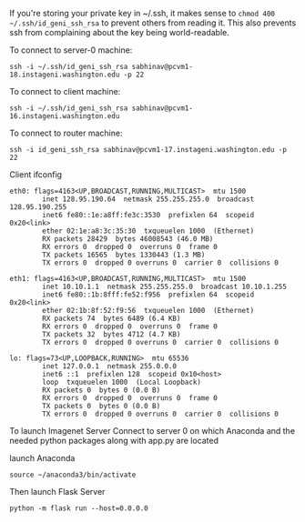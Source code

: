 If you're storing your private key in ~/.ssh, it makes sense to `chmod 400 ~/.ssh/id_geni_ssh_rsa` to prevent others from reading it. This also prevents ssh from complaining about the key being world-readable.

To connect to server-0 machine:

```
ssh -i ~/.ssh/id_geni_ssh_rsa sabhinav@pcvm1-18.instageni.washington.edu -p 22
```

To connect to client machine:

```
ssh -i ~/.ssh/id_geni_ssh_rsa sabhinav@pcvm1-16.instageni.washington.edu
```

To connect to router machine:

```
ssh -i id_geni_ssh_rsa sabhinav@pcvm1-17.instageni.washington.edu -p 22
``` 


Client ifconfig

```
eth0: flags=4163<UP,BROADCAST,RUNNING,MULTICAST>  mtu 1500
        inet 128.95.190.64  netmask 255.255.255.0  broadcast 128.95.190.255
        inet6 fe80::1e:a8ff:fe3c:3530  prefixlen 64  scopeid 0x20<link>
        ether 02:1e:a8:3c:35:30  txqueuelen 1000  (Ethernet)
        RX packets 28429  bytes 46008543 (46.0 MB)
        RX errors 0  dropped 0  overruns 0  frame 0
        TX packets 16565  bytes 1330443 (1.3 MB)
        TX errors 0  dropped 0 overruns 0  carrier 0  collisions 0

eth1: flags=4163<UP,BROADCAST,RUNNING,MULTICAST>  mtu 1500
        inet 10.10.1.1  netmask 255.255.255.0  broadcast 10.10.1.255
        inet6 fe80::1b:8fff:fe52:f956  prefixlen 64  scopeid 0x20<link>
        ether 02:1b:8f:52:f9:56  txqueuelen 1000  (Ethernet)
        RX packets 74  bytes 6489 (6.4 KB)
        RX errors 0  dropped 0  overruns 0  frame 0
        TX packets 32  bytes 4712 (4.7 KB)
        TX errors 0  dropped 0 overruns 0  carrier 0  collisions 0

lo: flags=73<UP,LOOPBACK,RUNNING>  mtu 65536
        inet 127.0.0.1  netmask 255.0.0.0
        inet6 ::1  prefixlen 128  scopeid 0x10<host>
        loop  txqueuelen 1000  (Local Loopback)
        RX packets 0  bytes 0 (0.0 B)
        RX errors 0  dropped 0  overruns 0  frame 0
        TX packets 0  bytes 0 (0.0 B)
        TX errors 0  dropped 0 overruns 0  carrier 0  collisions 0
```

To launch Imagenet Server
Connect to server 0 on which Anaconda and the needed python packages along with app.py are located

launch Anaconda
```
source ~/anaconda3/bin/activate
```

Then launch Flask Server
```
python -m flask run --host=0.0.0.0
```
